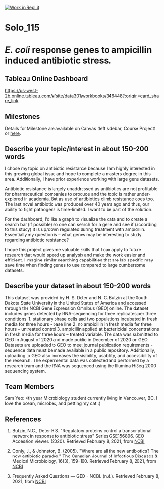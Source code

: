 [![Work in Repl.it](https://classroom.github.com/assets/work-in-replit-14baed9a392b3a25080506f3b7b6d57f295ec2978f6f33ec97e36a161684cbe9.svg)](https://classroom.github.com/online_ide?assignment_repo_id=362139&assignment_repo_type=GroupAssignmentRepo)
# Solo_115 
# *E. coli* response genes to ampicillin induced antibiotic stress.

## Tableau Online Dashboard
https://us-west-2b.online.tableau.com/#/site/data301/workbooks/346448?:origin=card_share_link

## Milestones

Details for Milestone are available on Canvas (left sidebar, Course Project) or [here](https://firas.moosvi.com/courses/data301/project/milestone01.html).

## Describe your topic/interest in about 150-200 words

I chose my topic on antibiotic resistance because I am highly interested in this growing global issue and hope to complete a masters degree in this area. 
Additionally, I have prior experience working with large gene datasets.

Antibiotic resistance is largely unaddressed as antibiotics are not profitable for pharmaceutical companies to produce and the topic is rather under-explored in academia. But as use of antibiotics climb resistance does too. The last novel antibiotic was produced over 40 years ago and thus, our ability to fight pathogens is time-limited. I want to be part of the solution.

For the dashboard, I’d like a graph to visualize the data and to create a search bar (if possible) so one can search for a gene and see if (according to this study) it is up/down regulated during treatment with ampicillin. Essentially my question is – what genes may be interesting to study regarding antibiotic resistance?  

I hope this project gives me valuable skills that I can apply to future research that would speed up analysis and make the work easier and efficient. I imagine similar searching capabilities that are lab specific may save time when finding genes to use compared to large cumbersome datasets.

## Describe your dataset in about 150-200 words

This dataset was provided by H. S. Deter and N. C. Butzin at the South Dakota State University in the United States of America and accessed through the NCBI Gene Expression Omnibus (GEO) online. The dataset includes genes detected by RNA-sequencing for three replicates per three conditions: 1. stationary phase cells and two populations incubated in fresh media for three hours - base line 2. no ampicillin in fresh media for three hours – untreated control 3. ampicillin applied at bactericidal concentrations in fresh media for three hours – treated variable. The data was submitted to GEO in August of 2020 and made public in December of 2020 on GEO. Datasets are uploaded to GEO to meet journal publication requirements - sequence data must be made available in a public repository. Additionally, uploading to GEO also increases the visibility, usability, and accessibility of the research. The experimental data was collected and performed by a research team and the RNA was sequenced using the Illumina HiSeq 2000 sequencing system.

## Team Members

Sam Yeo: 4th year Microbiology student currently living in Vancouver, BC. I love the ocean, microbes, and petting my cat :)

## References

1. Butzin, N.C., Deter H.S. "Regulatory proteins control a transcriptional network in response to antibiotic stress" Series GSE156896. GEO Accession viewer. (2020). Retrieved February 8, 2021, from [NCBI](https://www.ncbi.nlm.nih.gov/geo/query/acc.cgi?acc=GSE156896)

2. Conly, J., & Johnston, B. (2005). "Where are all the new antibiotics? The new antibiotic paradox." The Canadian Journal of Infectious Diseases & Medical Microbiology, 16(3), 159–160. Retrieved February 8, 2021, from [NCBI](https://www.ncbi.nlm.nih.gov/pmc/articles/PMC2095020/) 

3. Frequently Asked Questions — GEO - NCBI. (n.d.). Retrieved February 8, 2021, from [NCBI](https://www.ncbi.nlm.nih.gov/geo/info/faq.html)

